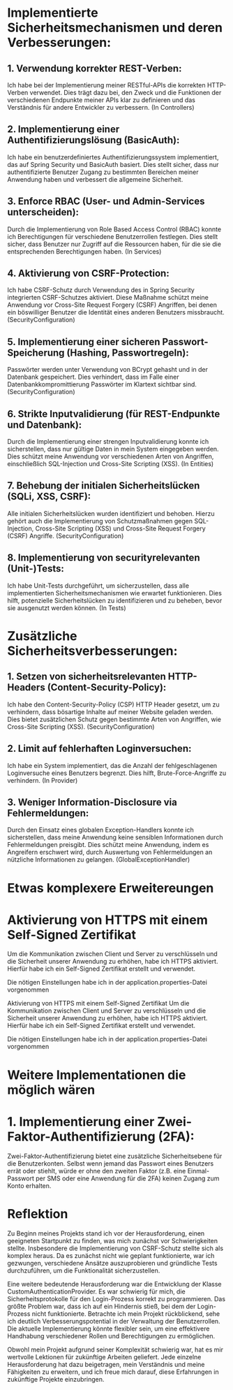 #  Implementierte Sicherheitsmechanismen und deren Verbesserungen:
## 1. Verwendung korrekter REST-Verben:
   Ich habe bei der Implementierung meiner RESTful-APIs die korrekten HTTP-Verben verwendet. Dies trägt dazu bei, den Zweck und die Funktionen der verschiedenen Endpunkte meiner APIs klar zu definieren und das Verständnis für andere Entwickler zu verbessern. (In Controllers)

## 2. Implementierung einer Authentifizierungslösung (BasicAuth):
   Ich habe ein benutzerdefiniertes Authentifizierungssystem implementiert, das auf Spring Security und BasicAuth basiert. Dies stellt sicher, dass nur authentifizierte Benutzer Zugang zu bestimmten Bereichen meiner Anwendung haben und verbessert die allgemeine Sicherheit.

## 3. Enforce RBAC (User- und Admin-Services unterscheiden):
   Durch die Implementierung von Role Based Access Control (RBAC) konnte ich Berechtigungen für verschiedene Benutzerrollen festlegen. Dies stellt sicher, dass Benutzer nur Zugriff auf die Ressourcen haben, für die sie die entsprechenden Berechtigungen haben. (In Services)

## 4. Aktivierung von CSRF-Protection:
   Ich habe CSRF-Schutz durch Verwendung des in Spring Security integrierten CSRF-Schutzes aktiviert. Diese Maßnahme schützt meine Anwendung vor Cross-Site Request Forgery (CSRF) Angriffen, bei denen ein böswilliger Benutzer die Identität eines anderen Benutzers missbraucht. (SecurityConfiguration)

## 5. Implementierung einer sicheren Passwort-Speicherung (Hashing, Passwortregeln):
   Passwörter werden unter Verwendung von BCrypt gehasht und in der Datenbank gespeichert. Dies verhindert, dass im Falle einer Datenbankkompromittierung Passwörter im Klartext sichtbar sind. (SecurityConfiguration)

## 6. Strikte Inputvalidierung (für REST-Endpunkte und Datenbank):
   Durch die Implementierung einer strengen Inputvalidierung konnte ich sicherstellen, dass nur gültige Daten in mein System eingegeben werden. Dies schützt meine Anwendung vor verschiedenen Arten von Angriffen, einschließlich SQL-Injection und Cross-Site Scripting (XSS). (In Entities)

## 7. Behebung der initialen Sicherheitslücken (SQLi, XSS, CSRF):
   Alle initialen Sicherheitslücken wurden identifiziert und behoben. Hierzu gehört auch die Implementierung von Schutzmaßnahmen gegen SQL-Injection, Cross-Site Scripting (XSS) und Cross-Site Request Forgery (CSRF) Angriffe. (SecurityConfiguration)

## 8. Implementierung von securityrelevanten (Unit-)Tests:
   Ich habe Unit-Tests durchgeführt, um sicherzustellen, dass alle implementierten Sicherheitsmechanismen wie erwartet funktionieren. Dies hilft, potenzielle Sicherheitslücken zu identifizieren und zu beheben, bevor sie ausgenutzt werden können. (In Tests)

# Zusätzliche Sicherheitsverbesserungen:
## 1. Setzen von sicherheitsrelevanten HTTP-Headers (Content-Security-Policy):
   Ich habe den Content-Security-Policy (CSP) HTTP Header gesetzt, um zu verhindern, dass bösartige Inhalte auf meiner Website geladen werden. Dies bietet zusätzlichen Schutz gegen bestimmte Arten von Angriffen, wie Cross-Site Scripting (XSS). (SecurityConfiguration)

## 2. Limit auf fehlerhaften Loginversuchen:
   Ich habe ein System implementiert, das die Anzahl der fehlgeschlagenen Loginversuche eines Benutzers begrenzt. Dies hilft, Brute-Force-Angriffe zu verhindern. (In Provider)

## 3. Weniger Information-Disclosure via Fehlermeldungen:
   Durch den Einsatz eines globalen Exception-Handlers konnte ich sicherstellen, dass meine Anwendung keine sensiblen Informationen durch Fehlermeldungen preisgibt. Dies schützt meine Anwendung, indem es Angreifern erschwert wird, durch Auswertung von Fehlermeldungen an nützliche Informationen zu gelangen. (GlobalExceptionHandler)

# Etwas komplexere Erweitereungen
# Aktivierung von HTTPS mit einem Self-Signed Zertifikat
Um die Kommunikation zwischen Client und Server zu verschlüsseln und die Sicherheit unserer Anwendung zu erhöhen, habe ich HTTPS aktiviert. Hierfür habe ich ein Self-Signed Zertifikat erstellt und verwendet.

Die nötigen Einstellungen habe ich in der application.properties-Datei vorgenommen

Aktivierung von HTTPS mit einem Self-Signed Zertifikat
Um die Kommunikation zwischen Client und Server zu verschlüsseln und die Sicherheit unserer Anwendung zu erhöhen, habe ich HTTPS aktiviert. Hierfür habe ich ein Self-Signed Zertifikat erstellt und verwendet.

Die nötigen Einstellungen habe ich in der application.properties-Datei vorgenommen
   
# Weitere Implementationen die möglich wären
# 1. Implementierung einer Zwei-Faktor-Authentifizierung (2FA):
   Zwei-Faktor-Authentifizierung bietet eine zusätzliche Sicherheitsebene für die Benutzerkonten. Selbst wenn jemand das Passwort eines Benutzers errät oder stiehlt, würde er ohne den zweiten Faktor (z.B. eine Einmal-Passwort per SMS oder eine Anwendung für die 2FA) keinen Zugang zum Konto erhalten.

# Reflektion

Zu Beginn meines Projekts stand ich vor der Herausforderung, einen geeigneten Startpunkt zu finden, was mich zunächst vor Schwierigkeiten stellte. Insbesondere die Implementierung von CSRF-Schutz stellte sich als komplex heraus. Da es zunächst nicht wie geplant funktionierte, war ich gezwungen, verschiedene Ansätze auszuprobieren und gründliche Tests durchzuführen, um die Funktionalität sicherzustellen.

Eine weitere bedeutende Herausforderung war die Entwicklung der Klasse CustomAuthenticationProvider. Es war schwierig für mich, die Sicherheitsprotokolle für den Login-Prozess korrekt zu programmieren. Das größte Problem war, dass ich auf ein Hindernis stieß, bei dem der Login-Prozess nicht funktionierte.
Betrachte ich mein Projekt rückblickend, sehe ich deutlich Verbesserungspotential in der Verwaltung der Benutzerrollen. Die aktuelle Implementierung könnte flexibler sein, um eine effektivere Handhabung verschiedener Rollen und Berechtigungen zu ermöglichen.

Obwohl mein Projekt aufgrund seiner Komplexität schwierig war, hat es mir wertvolle Lektionen für zukünftige Arbeiten geliefert. Jede einzelne Herausforderung hat dazu beigetragen, mein Verständnis und meine Fähigkeiten zu erweitern, und ich freue mich darauf, diese Erfahrungen in zukünftige Projekte einzubringen.
